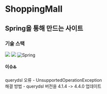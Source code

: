# ShoppingMall
  ## Spring을 통해 만드는 사이트

### 기술 스택 
 <img src="https://img.shields.io/badge/Java-007396?style=flat-square&logo=Java&logoColor=white"/></a>
<img src="https://img.shields.io/badge/Mysql-E6B91E?style=flat-square&logo=MySql&logoColor=white"/></a>
 <img alt="Spring" src ="https://img.shields.io/badge/Spring-6DB33F.svg?&style=flat-square&logo=Spring&logoColor=white"/></a>

#### 이슈:hotsprings:

querydsl 오류 - UnsupportedOperationException       
해결 방법 - querydsl 버전을 4.1.4 -> 4.4.0 업데이트 
  
